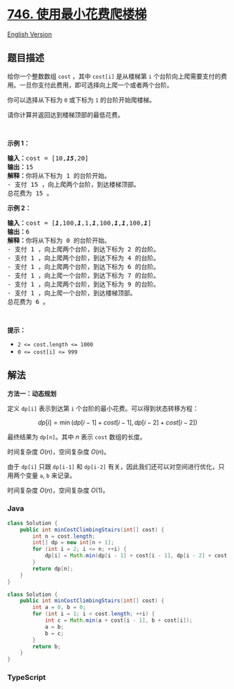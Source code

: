 # [746. 使用最小花费爬楼梯](https://leetcode.cn/problems/min-cost-climbing-stairs)

[English Version](/solution/0700-0799/0746.Min%20Cost%20Climbing%20Stairs/README_EN.md)

## 题目描述

<!-- 这里写题目描述 -->

<p>给你一个整数数组 <code>cost</code> ，其中 <code>cost[i]</code> 是从楼梯第 <code>i</code> 个台阶向上爬需要支付的费用。一旦你支付此费用，即可选择向上爬一个或者两个台阶。</p>

<p>你可以选择从下标为 <code>0</code> 或下标为 <code>1</code> 的台阶开始爬楼梯。</p>

<p>请你计算并返回达到楼梯顶部的最低花费。</p>

<p>&nbsp;</p>

<p><strong>示例 1：</strong></p>

<pre>
<strong>输入：</strong>cost = [10,<em><strong>15</strong></em>,20]
<strong>输出：</strong>15
<strong>解释：</strong>你将从下标为 1 的台阶开始。
- 支付 15 ，向上爬两个台阶，到达楼梯顶部。
总花费为 15 。
</pre>

<p><strong>示例 2：</strong></p>

<pre>
<strong>输入：</strong>cost = [<em><strong>1</strong></em>,100,<em><strong>1</strong></em>,1,<em><strong>1</strong></em>,100,<em><strong>1</strong></em>,<em><strong>1</strong></em>,100,<em><strong>1</strong></em>]
<strong>输出：</strong>6
<strong>解释：</strong>你将从下标为 0 的台阶开始。
- 支付 1 ，向上爬两个台阶，到达下标为 2 的台阶。
- 支付 1 ，向上爬两个台阶，到达下标为 4 的台阶。
- 支付 1 ，向上爬两个台阶，到达下标为 6 的台阶。
- 支付 1 ，向上爬一个台阶，到达下标为 7 的台阶。
- 支付 1 ，向上爬两个台阶，到达下标为 9 的台阶。
- 支付 1 ，向上爬一个台阶，到达楼梯顶部。
总花费为 6 。
</pre>

<p>&nbsp;</p>

<p><strong>提示：</strong></p>

<ul>
	<li><code>2 &lt;= cost.length &lt;= 1000</code></li>
	<li><code>0 &lt;= cost[i] &lt;= 999</code></li>
</ul>

## 解法

**方法一：动态规划**

定义 `dp[i]` 表示到达第 `i` 个台阶的最小花费。可以得到状态转移方程：

$$
dp[i] = \min(dp[i - 1] + cost[i - 1], dp[i - 2] + cost[i - 2])
$$

最终结果为 `dp[n]`。其中 $n$ 表示 `cost` 数组的长度。

时间复杂度 $O(n)$，空间复杂度 $O(n)$。

由于 `dp[i]` 只跟 `dp[i-1]` 和 `dp[i-2]` 有关，因此我们还可以对空间进行优化，只用两个变量 `a`, `b` 来记录。

时间复杂度 $O(n)$，空间复杂度 $O(1)$。

### **Java**

```java
class Solution {
    public int minCostClimbingStairs(int[] cost) {
        int n = cost.length;
        int[] dp = new int[n + 1];
        for (int i = 2; i <= n; ++i) {
            dp[i] = Math.min(dp[i - 1] + cost[i - 1], dp[i - 2] + cost[i - 2]);
        }
        return dp[n];
    }
}
```

```java
class Solution {
    public int minCostClimbingStairs(int[] cost) {
        int a = 0, b = 0;
        for (int i = 1; i < cost.length; ++i) {
            int c = Math.min(a + cost[i - 1], b + cost[i]);
            a = b;
            b = c;
        }
        return b;
    }
}
```

### **TypeScript**
